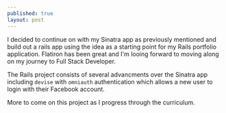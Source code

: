 ```yaml
---
published: true
layout: post
---
```


I decided to continue on with my Sinatra app as previously mentioned and build out a rails app using the idea as a starting point for my Rails portfolio application. Flatiron has been great and I'm looing forward to moving along on my journey to Full Stack Developer.

The Rails project consists of several advancments over the Sinatra app including `devise` with `omniauth` authentication which allows a new user to login with their Facebook account.

More to come on this project as I progress through the curriculum.
